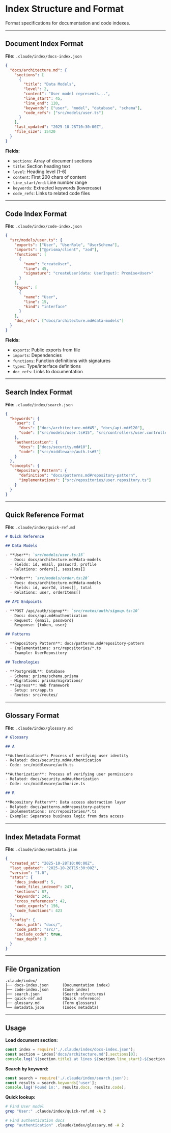 # Index Structure and Format

Format specifications for documentation and code indexes.

---

## Document Index Format

**File:** `.claude/index/docs-index.json`

```json
{
  "docs/architecture.md": {
    "sections": [
      {
        "title": "Data Models",
        "level": 2,
        "content": "User model represents...",
        "line_start": 45,
        "line_end": 120,
        "keywords": ["user", "model", "database", "schema"],
        "code_refs": ["src/models/user.ts"]
      }
    ],
    "last_updated": "2025-10-28T10:30:00Z",
    "file_size": 15420
  }
}
```

**Fields:**
- `sections`: Array of document sections
- `title`: Section heading text
- `level`: Heading level (1-6)
- `content`: First 200 chars of content
- `line_start/end`: Line number range
- `keywords`: Extracted keywords (lowercase)
- `code_refs`: Links to related code files

---

## Code Index Format

**File:** `.claude/index/code-index.json`

```json
{
  "src/models/user.ts": {
    "exports": ["User", "UserRole", "UserSchema"],
    "imports": ["@prisma/client", "zod"],
    "functions": [
      {
        "name": "createUser",
        "line": 45,
        "signature": "createUser(data: UserInput): Promise<User>"
      }
    ],
    "types": [
      {
        "name": "User",
        "line": 15,
        "kind": "interface"
      }
    ],
    "doc_refs": ["docs/architecture.md#data-models"]
  }
}
```

**Fields:**
- `exports`: Public exports from file
- `imports`: Dependencies
- `functions`: Function definitions with signatures
- `types`: Type/interface definitions
- `doc_refs`: Links to documentation

---

## Search Index Format

**File:** `.claude/index/search.json`

```json
{
  "keywords": {
    "user": {
      "docs": ["docs/architecture.md#45", "docs/api.md#120"],
      "code": ["src/models/user.ts#15", "src/controllers/user.controller.ts#30"]
    },
    "authentication": {
      "docs": ["docs/security.md#10"],
      "code": ["src/middleware/auth.ts#5"]
    }
  },
  "concepts": {
    "Repository Pattern": {
      "definition": "docs/patterns.md#repository-pattern",
      "implementations": ["src/repositories/user.repository.ts"]
    }
  }
}
```

---

## Quick Reference Format

**File:** `.claude/index/quick-ref.md`

```markdown
# Quick Reference

## Data Models

- **User**: `src/models/user.ts:15`
  - Docs: docs/architecture.md#data-models
  - Fields: id, email, password, profile
  - Relations: orders[], sessions[]

- **Order**: `src/models/order.ts:20`
  - Docs: docs/architecture.md#data-models
  - Fields: id, userId, items[], total
  - Relations: user, orderItems[]

## API Endpoints

- **POST /api/auth/signup**: `src/routes/auth/signup.ts:10`
  - Docs: docs/api.md#authentication
  - Request: {email, password}
  - Response: {token, user}

## Patterns

- **Repository Pattern**: docs/patterns.md#repository-pattern
  - Implementations: src/repositories/*.ts
  - Example: UserRepository

## Technologies

- **PostgreSQL**: Database
  - Schema: prisma/schema.prisma
  - Migrations: prisma/migrations/
- **Express**: Web framework
  - Setup: src/app.ts
  - Routes: src/routes/
```

---

## Glossary Format

**File:** `.claude/index/glossary.md`

```markdown
# Glossary

## A

**Authentication**: Process of verifying user identity
- Related: docs/security.md#authentication
- Code: src/middleware/auth.ts

**Authorization**: Process of verifying user permissions
- Related: docs/security.md#authorization
- Code: src/middleware/authorize.ts

## R

**Repository Pattern**: Data access abstraction layer
- Related: docs/patterns.md#repository-pattern
- Implementations: src/repositories/*.ts
- Example: Separates business logic from data access
```

---

## Index Metadata Format

**File:** `.claude/index/metadata.json`

```json
{
  "created_at": "2025-10-28T10:00:00Z",
  "last_updated": "2025-10-28T15:30:00Z",
  "version": "1.0",
  "stats": {
    "docs_indexed": 5,
    "code_files_indexed": 247,
    "sections": 87,
    "keywords": 245,
    "cross_references": 42,
    "code_exports": 156,
    "code_functions": 423
  },
  "config": {
    "docs_path": "docs/",
    "code_path": "src/",
    "include_code": true,
    "max_depth": 3
  }
}
```

---

## File Organization

```
.claude/index/
├── docs-index.json      (Documentation index)
├── code-index.json      (Code index)
├── search.json          (Search structures)
├── quick-ref.md         (Quick reference)
├── glossary.md          (Term glossary)
└── metadata.json        (Index metadata)
```

---

## Usage

**Load document section:**
```javascript
const index = require('./.claude/index/docs-index.json');
const section = index['docs/architecture.md'].sections[0];
console.log(`${section.title} at lines ${section.line_start}-${section.line_end}`);
```

**Search by keyword:**
```javascript
const search = require('./.claude/index/search.json');
const results = search.keywords['user'];
console.log('Found in:', results.docs, results.code);
```

**Quick lookup:**
```bash
# Find User model
grep "User:" .claude/index/quick-ref.md -A 3

# Find authentication docs
grep "authentication" .claude/index/glossary.md -A 2
```
